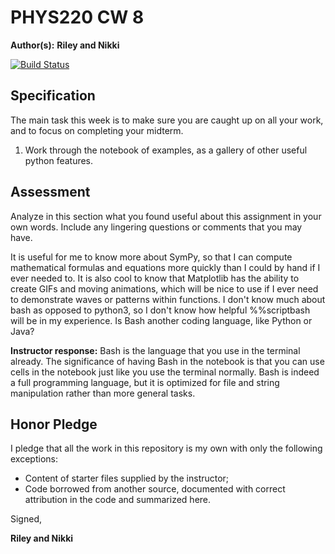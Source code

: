 # PHYS220 CW 8

**Author(s):** **Riley and Nikki**

[![Build Status](https://travis-ci.org/chapman-phys220-2017f/cw-08-YOURNAME.svg?branch=master)](https://travis-ci.org/chapman-phys220-2017f/cw-08-YOURNAME)

## Specification

The main task this week is to make sure you are caught up on all your work, and to focus on completing your midterm.

1. Work through the notebook of examples, as a gallery of other useful python features.

## Assessment

Analyze in this section what you found useful about this assignment in your own words. Include any lingering questions or comments that you may have.

It is useful for me to know more about SymPy, so that I can compute mathematical formulas and equations more quickly than I could by hand if I ever needed to.  It is also cool to know that Matplotlib has the ability to create GIFs and moving animations, which will be nice to use if I ever need to demonstrate waves or patterns within functions.  I don't know much about bash as opposed to python3, so I don't know how helpful %%scriptbash will be in my experience.  Is Bash another coding language, like Python or Java?

**Instructor response:** Bash is the language that you use in the terminal already. The significance of having Bash in the notebook is that you can use cells in the notebook just like you use the terminal normally. Bash is indeed a full programming language, but it is optimized for file and string manipulation rather than more general tasks.

## Honor Pledge

I pledge that all the work in this repository is my own with only the following exceptions:

* Content of starter files supplied by the instructor;
* Code borrowed from another source, documented with correct attribution in the code and summarized here.

Signed,

**Riley and Nikki**
